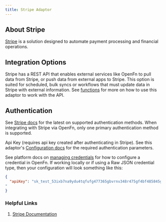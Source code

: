 ```yaml
---
title: Stripe Adaptor
---
```


## About Stripe

[Stripe](https://stripe.com/) is a solution designed to automate payment
processing and financial operations.

## Integration Options

Stripe has a REST API that enables external services like OpenFn to pull data
from Stripe, or push data from external apps to Stripe. This option is suited
for scheduled, bulk syncs or workflows that must update data in Stripe with
external information. See [functions](/adaptors/packages/stripe-docs) for more
on how to use this adaptor to work with the API.

## Authentication

See [Stripe docs](https://docs.stripe.com/api/authentication) for the latest on
supported authentication methods. When integrating with Stripe via OpenFn, only
one primary authentication method is supported.

Api Key (requires api key created after authenticating in Stripe). See this
adaptor's [Configuration docs](/adaptors/packages/stripe-configuration-schema)
for the required authentication parameters.

See platform docs on
[managing credentials](/documentation/manage-projects/manage-credentials) for
how to configure a credential in OpenFn. If working locally or if using a Raw
JSON credential type, then your configuration will look something like this:

```json
{
  "apiKey": "sk_test_53ixb7na9ydu4tqfufg477365gbvrnv348r475gf4bf485845gbrf
"
}
```

### Helpful Links

1. [Stripe Documentation](https://docs.stripe.com/get-started)
